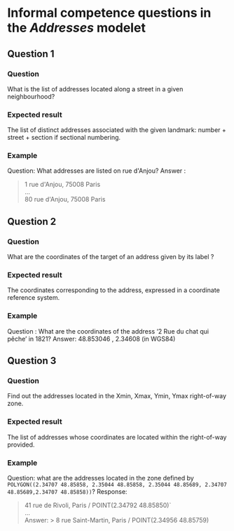 # Informal competence questions in the *Addresses* modelet

## Question 1

### Question
What is the list of addresses located along a street in a given neighbourhood?

### Expected result
The list of distinct addresses associated with the given landmark: number + street + section if sectional numbering.

### Example
Question: What addresses are listed on rue d'Anjou?
Answer :
> 1 rue d'Anjou, 75008 Paris\
> ...\
> 80 rue d'Anjou, 75008 Paris

## Question 2

### Question
What are the coordinates of the target of an address given by its label ?

### Expected result
The coordinates corresponding to the address, expressed in a coordinate reference system.

### Example
Question : What are the coordinates of the address ‘2 Rue du chat qui pêche’ in 1821?
Answer: 48.853046 , 2.34608 (in WGS84)

## Question 3

### Question
Find out the addresses located in the Xmin, Xmax, Ymin, Ymax right-of-way zone.

### Expected result
The list of addresses whose coordinates are located within the right-of-way provided.

### Example
Question: what are the addresses located in the zone defined by `POLYGON((2.34707 48.85858, 2.35044 48.85858, 2.35044 48.85689, 2.34707 48.85689,2.34707 48.85858))`?
Response:
> 41 rue de Rivoli, Paris / POINT(2.34792 48.85850)`\
> ...\
Answer: > 8 rue Saint-Martin, Paris / POINT(2.34956 48.85759)

